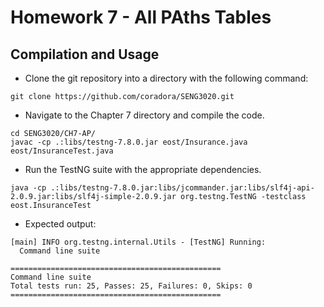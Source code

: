 # Homework 7 - All PAths Tables
## Compilation and Usage
* Clone the git repository into a directory with the following command:
```
git clone https://github.com/coradora/SENG3020.git
```
* Navigate to the Chapter 7 directory and compile the code.
```
cd SENG3020/CH7-AP/
javac -cp .:libs/testng-7.8.0.jar eost/Insurance.java eost/InsuranceTest.java
```
* Run the TestNG suite with the appropriate dependencies.
```
java -cp .:libs/testng-7.8.0.jar:libs/jcommander.jar:libs/slf4j-api-2.0.9.jar:libs/slf4j-simple-2.0.9.jar org.testng.TestNG -testclass eost.InsuranceTest
```
* Expected output:
```
[main] INFO org.testng.internal.Utils - [TestNG] Running:
  Command line suite

===============================================
Command line suite
Total tests run: 25, Passes: 25, Failures: 0, Skips: 0
===============================================

```
